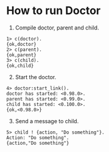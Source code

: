 # How to run Doctor
1. Compile doctor, parent and child.
```plain
1> c(doctor).
{ok,doctor}
2> c(parent).
{ok,parent}
3> c(child).
{ok,child}
```
2. Start the doctor.
```plain
4> doctor:start_link().
doctor has started: <0.98.0>.
parent has started: <0.99.0>.
child has started: <0.100.0>.
{ok,<0.98.0>}
```
3. Send a message to child.
```plain
5> child ! {action, "Do something"}.
Action: "Do something".
{action,"Do something"}
```